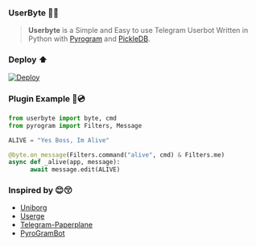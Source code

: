 ### UserByte 🤖🔥
>**Userbyte** is a Simple and Easy to use Telegram Userbot Written in Python with [Pyrogram](https://github.com/pyrogram/pyrogram) and [PickleDB](https://github.com/patx/pickledb).

### Deploy ⬆️
[![Deploy](https://telegra.ph/file/c86cf98eb752c398a36c7.png)](https://heroku.com/deploy?template=https://github.com/TechnoAyanOfficial/UserByte)

### Plugin Example 💾💿
```python
from userbyte import byte, cmd
from pyrogram import Filters, Message

ALIVE = "Yes Boss, Im Alive"

@byte.on_message(Filters.command("alive", cmd) & Filters.me)
async def _alive(app, message):
      await message.edit(ALIVE)
```
### Inspired by 😊😚
* [Uniborg](https://github.com/SpEcHiDe/UniBorg)
* [Userge](https://github.com/UsergeTeam/Userge)
* [Telegram-Paperplane](https://github.com/RaphielGang/Telegram-Paperplane)
* [PyroGramBot](https://github.com/SpEcHiDe/PyroGramUserBot)
